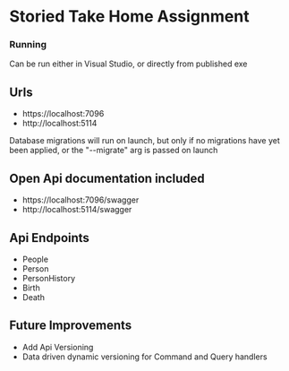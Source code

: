 # Storied Take Home Assignment

### Running
Can be run either in Visual Studio, or directly from published exe

## Urls 
- https://localhost:7096
- http://localhost:5114
  
Database migrations will run on launch, but only if no migrations have yet been applied, or the "--migrate" arg is passed on launch

## Open Api documentation included
- https://localhost:7096/swagger
- http://localhost:5114/swagger

## Api Endpoints
- People
- Person
- PersonHistory
- Birth
- Death

## Future Improvements
- Add Api Versioning
- Data driven dynamic versioning for Command and Query handlers
